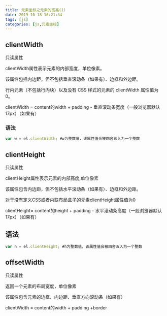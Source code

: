 ```yaml
---
title: 元素坐标之元素的宽高(1)
date: 2019-10-18 16:21:34
tags: [js]
categories: [js,元素坐标]
---
```


## clientWidth

只读属性

clientWidth属性表示元素的内部宽度，单位像素。

该属性包括内边距，但不包括垂直滚动条（如果有）、边框和外边距。

行内元素（不包括行内块）以及没有 CSS 样式的元素的 clientWidth 属性值为 0。

clientWidth = content的width + padding - 垂直滚动条宽度（一般浏览器默认17px）（如果有）

### 语法

```js
var w = el.clientWidth; #w为整数值，该属性值会被四舍五入为一个整数
```



## clientHeight

只读属性

clientHeight属性表示元素的内部高度,单位像素

该属性包含内边距，但不包括水平滚动条（如果有）、边框和外边距。

对于没有定义CSS或者内联布局盒子的元素clientHeight属性值为0

clientHeight= content的height + padding - 水平滚动条高度（一般浏览器默认17px）（如果有）

## 语法

```js
var h = el.clientHeight; #h为整数值，该属性值会被四舍五入为一个整数
```



##  offsetWidth

只读属性

返回一个元素的布局宽度，单位像素

该属性包含元素的边框、内边距、垂直方向滚动条（如果有）

clientWidth = content的width + padding +border